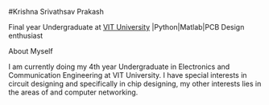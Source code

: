 #Krishna Srivathsav Prakash

Final year Undergraduate at [VIT University](https://chennai.vit.ac.in/)
|Python|Matlab|PCB Design enthusiast

About Myself

I am currently doing my 4th year Undergraduate in Electronics and Communication Engineering at VIT University. I have special interests in circuit designing and specifically in chip designing, my other interests lies in the areas of  and computer networking.
